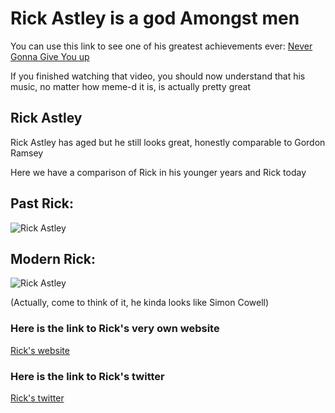 # Rick Astley is a god Amongst men

You can use this link to see one of his greatest achievements ever: <a href="https://www.youtube.com/watch?v=dQw4w9WgXcQ"> Never Gonna Give You up</a>

If you finished watching that video, you should now understand that his music, no matter how meme-d it is, is actually pretty great

## Rick Astley
Rick Astley has aged but he still looks great, honestly comparable to Gordon Ramsey

Here we have a comparison of Rick in his younger years and Rick today

## Past Rick:
<img src="https://variety.com/wp-content/uploads/2021/07/Rick-Astley-Never-Gonna-Give-You-Up.png?w=1024" alt="Rick Astley">

## Modern Rick:
<img src="https://static.billboard.com/files/2021/07/rick-astley-villa-maria-2020-billboard-1548-1627575428-compressed.jpg" alt="Rick Astley">

(Actually, come to think of it, he kinda looks like Simon Cowell)

### Here is the link to Rick's very own website
<a href="https://www.rickastley.co.uk/"> Rick's website</a>
### Here is the link to Rick's twitter
<a href="https://twitter.com/rickastley?ref_src=twsrc%5Egoogle%7Ctwcamp%5Eserp%7Ctwgr%5Eauthor">Rick's twitter</a>
